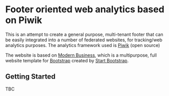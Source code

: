 # Footer oriented web analytics based on Piwik

This is an attempt to create a general purpose, multi-tenant footer that can be easily integrated into a number of federated websites, for tracking/web analytics purposes. The analytics framework used is [Piwik](http://www.piwik.org) (open source)

The website is based on [Modern Business](http://startbootstrap.com/template-overviews/modern-business/), which is a multipurpose, full website template for [Bootstrap](http://getbootstrap.com/) created by [Start Bootstrap](http://startbootstrap.com/).

## Getting Started
TBC
